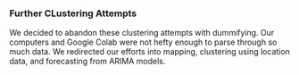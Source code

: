 ### Further CLustering Attempts

We decided to abandon these clustering attempts with dummifying. Our computers and Google Colab were not hefty enough to 
parse through so much data. We redirected our efforts into mapping, clustering using location data, and forecasting from ARIMA models.